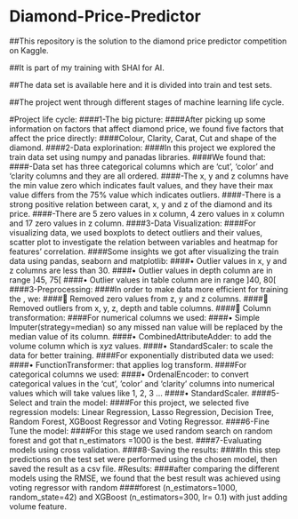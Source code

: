 # Diamond-Price-Predictor
##This repository is the solution to the diamond price predictor competition on Kaggle.

##It is part of my training with SHAI for AI.

##The data set is available here and it is divided into train and test sets.

##The project went through different stages of machine learning life cycle.

#Project life cycle:
####1-The big picture:
####After picking up some information on factors that affect diamond price, we found five factors that affect the price directly:
####Colour, Clarity, Carat, Cut and shape of the diamond.
####2-Data explorination:
####In this project we explored the train data set using numpy and panadas libraries.
####We found that:
####-Data set has three categorical columns which are ‘cut’, ‘color’ and ‘clarity columns and they are all ordered.
####-The x, y and z columns have the min value zero which indicates fault values, and they have their max value differs from the 75% value which indicates outliers.
####-There is a strong positive relation between carat, x, y and z of the diamond and its price.
####-There are 5 zero values in x column, 4 zero values in x column and 17 zero values in z column.
####3-Data Visualization:
####For visualizing data, we used boxplots to detect outliers and their values, scatter plot to investigate the relation between variables and heatmap for features’ correlation.
####Some insights we got after visualizing the train data using pandas, seaborn and matplotlib:
####•	Outlier values in x, y and z columns are less than 30.
####•	Outlier values in depth column are in range ]45, 75[
####•	Outlier values in table column are in range ]40, 80[
####3-Preprocessing:
####In order to make data more efficient for training the , we:
####	Removed zero values from z, y and z columns.
####	Removed outliers from x, y, z, depth and table columns.
####	Column transformation:
####For numerical columns we used:
####•	Simple Imputer(strategy=median) so any missed nan value will be replaced by the median value of its column.
####•	CombinedAttributeAdder: to add the volume column which is x*y*z values.
####•	StandardScaler: to scale the data for better training.
####For exponentially distributed data we used:
####•	FunctionTransformer: that applies log transform.
####For categorical columns we used:
####•	OrdenalEncoder: to convert categorical values in the ‘cut’, ’color’ and ‘clarity’ columns into numerical values which will take values like 1, 2, 3 …
####•	StandardScaler.
####5-Select and train the model:
####For this project, we selected five regression models: Linear Regression, Lasso Regression, Decision Tree, Random Forest, XGBoost Regressor and Voting Regressor.
####6-Fine Tune the model:
####For this stage we used random search on random forest and got that n_estimators =1000 is the best.
####7-Evaluating models using cross validation.
####8-Saving the results:
####In this step predictions on the test set were performed using the chosen model, then saved the result as a csv file.
#Results:
####after comparing the different models using the RMSE, we found that the best result was achieved using voting regressor with random ####forest (n_estimators=1000, random_state=42) and XGBoost (n_estimators=300, lr= 0.1) with just adding volume feature.

